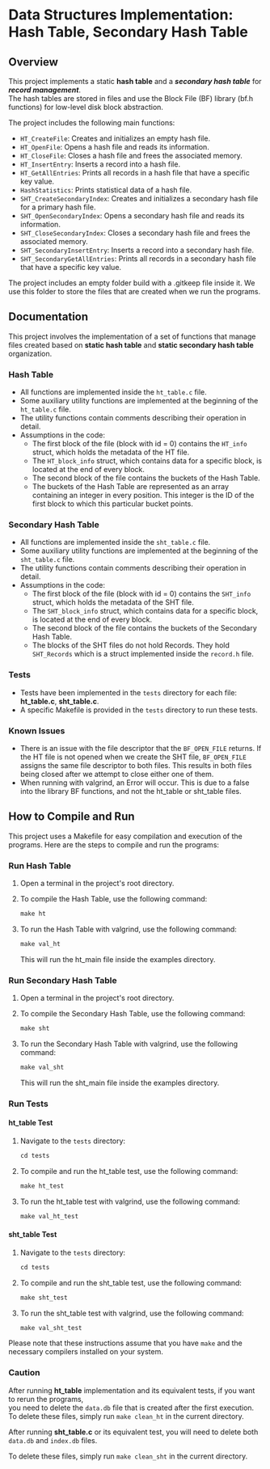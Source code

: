 # Data Structures Implementation: Hash Table, Secondary Hash Table

## Overview

This project implements a static **hash table** and a ***secondary hash table*** for ***record management***.  
The hash tables are stored in files and use the Block File (BF) library (bf.h functions) for low-level disk block abstraction.  

The project includes the following main functions:

- `HT_CreateFile`: Creates and initializes an empty hash file.
- `HT_OpenFile`: Opens a hash file and reads its information.
- `HT_CloseFile`: Closes a hash file and frees the associated memory.
- `HT_InsertEntry`: Inserts a record into a hash file.
- `HT_GetAllEntries`: Prints all records in a hash file that have a specific key value.
- `HashStatistics`: Prints statistical data of a hash file.
- `SHT_CreateSecondaryIndex`: Creates and initializes a secondary hash file for a primary hash file.
- `SHT_OpenSecondaryIndex`: Opens a secondary hash file and reads its information.
- `SHT_CloseSecondaryIndex`: Closes a secondary hash file and frees the associated memory.
- `SHT_SecondaryInsertEntry`: Inserts a record into a secondary hash file.
- `SHT_SecondaryGetAllEntries`: Prints all records in a secondary hash file that have a specific key value.

The project includes an empty folder build with a .gitkeep file inside it.
We use this folder to store the files that are created when we run the programs.

## Documentation

This project involves the implementation of a set of functions that manage files created based on **static hash table** and **static secondary hash table**  organization.  

### Hash Table

- All functions are implemented inside the `ht_table.c` file.
- Some auxiliary utility functions are implemented at the beginning of the `ht_table.c` file.
- The utility functions contain comments describing their operation in detail.
- Assumptions in the code:
  - The first block of the file (block with id = 0) contains the `HT_info` struct, which holds the metadata of the HT file.
  - The `HT_block_info` struct, which contains data for a specific block, is located at the end of every block.
  - The second block of the file contains the buckets of the Hash Table.
  - The buckets of the Hash Table are represented as an array containing an integer in every position. This integer is the ID of the first block to which this particular bucket points.

### Secondary Hash Table

- All functions are implemented inside the `sht_table.c` file.  
- Some auxiliary utility functions are implemented at the beginning of the `sht_table.c` file.  
- The utility functions contain comments describing their operation in detail.  
- Assumptions in the code:
  - The first block of the file (block with id = 0) contains the `SHT_info` struct, which holds the metadata of the SHT file.
  - The `SHT_block_info` struct, which contains data for a specific block, is located at the end of every block.
  - The second block of the file contains the buckets of the Secondary Hash Table.
  - The blocks of the SHT files do not hold Records. They hold `SHT_Records` which is a struct implemented inside the `record.h` file.

### Tests

- Tests have been implemented in the `tests` directory for each file: **ht_table.c**, **sht_table.c**.
- A specific Makefile is provided in the `tests` directory to run these tests.

### Known Issues

- There is an issue with the file descriptor that the `BF_OPEN_FILE` returns. If the HT file is not opened when we create the SHT file, `BF_OPEN_FILE` assigns the same file descriptor to both files. This results in both files being closed after we attempt to close either one of them.
- When running with valgrind, an Error will occur. This is due to a false into the library BF functions, and not the ht_table or sht_table files.

## How to Compile and Run

This project uses a Makefile for easy compilation and execution of the programs. Here are the steps to compile and run the programs:

### Run Hash Table

1. Open a terminal in the project's root directory.
2. To compile the Hash Table, use the following command:

    ```c
    make ht
    ```

3. To run the Hash Table with valgrind, use the following command:

    ```c
    make val_ht
    ```

    This will run the ht_main file inside the examples directory.

### Run Secondary Hash Table

1. Open a terminal in the project's root directory.
2. To compile the Secondary Hash Table, use the following command:

    ```c
    make sht
    ```

3. To run the Secondary Hash Table with valgrind, use the following command:

    ```c
    make val_sht
    ```

    This will run the sht_main file inside the examples directory.

### Run Tests

#### ht_table Test

1. Navigate to the `tests` directory:

    ```c
    cd tests
    ```

2. To compile and run the ht_table test, use the following command:

    ```c
    make ht_test
    ```

3. To run the ht_table test with valgrind, use the following command:

    ```c
    make val_ht_test
    ```

#### sht_table Test

1. Navigate to the `tests` directory:

    ```c
    cd tests
    ```

2. To compile and run the sht_table test, use the following command:

    ```c
    make sht_test
    ```

3. To run the sht_table test with valgrind, use the following command:

    ```c
    make val_sht_test
    ```

Please note that these instructions assume that you have `make` and the necessary compilers installed on your system.

### Caution

After running **ht_table** implementation and its equivalent tests, if you want to rerun the programs,  
you need to delete the `data.db` file that is created after the first execution.  
To delete these files, simply run `make clean_ht` in the current directory.

After running **sht_table.c** or its equivalent test, you will need to delete both `data.db` and `index.db` files.

To delete these files, simply run `make clean_sht` in the current directory.
